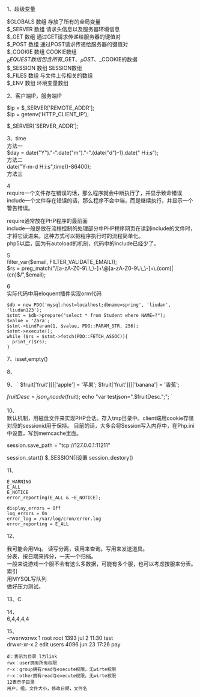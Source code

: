 1、超级变量  

$GLOBALS 	数组 	存放了所有的全局变量  
$_SERVER 	数组 	请求头信息以及服务器环境信息  
$_GET 	数组 	通过GET请求传递给服务器的键值对  
$_POST 	数组 	通过POST请求传递给服务器的键值对  
$_COOKIE 	数组 	COOKIE数组  
$_REQUEST 	数组 	包含所有$_GET、$_POST、$_COOKIE的数据  
$_SESSION 	数组 	SESSION数组  
$_FILES 	数组 	与文件上传相关的数组  
$_ENV 	数组 	环境变量数组  

2、客户端IP，服务端IP  

$ip = $_SERVER['REMOTE_ADDR'];  
$ip = getenv('HTTP_CLIENT_IP');  

$_SERVER['SERVER_ADDR'];

3、time  
方法一  
$day = date("Y")."-".date("m")."-".(date("d")-1).date(" H:i:s");  
方法二  
date("Y-m-d H:i:s",time()-86400);  
方法三  


4  
require一个文件存在错误的话，那么程序就会中断执行了，并显示致命错误  
include一个文件存在错误的话，那么程序不会中端，而是继续执行，并显示一个警告错误。  

require通常放在PHP程序的最前面  
include一般是放在流程控制的处理部分中PHP程序网页在读到include的文件时，才将它读进来。这种方式可以把程序执行时的流程简单化。  
php5以后，因为有autoload的机制，代码中的include已经少了。  

5  
filter_var($email, FILTER_VALIDATE_EMAIL));  
$rs = preg_match("/[a-zA-Z0-9\.\_\-]+\@[a-zA-Z0-9\.\_\-]+\.(com)|(cn)$/",$email);  

6  
实际代码中用eloquent插件实现orm代码  
```
$db = new PDO('mysql:host=localhost;dbname=spring', 'liudan', 'liudan123');
$stmt = $db->prepare("select * from Student where NAME=?");
$value = 'Zara';
$stmt->bindParam(1, $value, PDO::PARAM_STR, 256);
$stmt->execute();
while ($rs = $stmt->fetch(PDO::FETCH_ASSOC)){
  print_r($rs);
}
```

7、isset,empty()  

8、

9、
`
$fruit['fruit'][]['apple'] = '苹果';
$fruit['fruit'][]['banana'] = '香蕉';

$fruitDesc = json_encode($fruit);
echo "var testjson=".$fruitDesc.";";
`

10、  
默认机制，用磁盘文件来实现PHP会话。存入tmp目录中。client端用cookie存储对应的sessionid用于保持。
目前的话，大多会将Session写入内存中，在Php.ini中设置，写到memcache里面。  

session.save_path = "tcp://127.0.0.1:11211"  

session_start()
$_SESSION[]设置
session_destory()

11、  
```
E_WARNING  
E_ALL  
E_NOTICE  
error_reporting(E_ALL & ~E_NOTICE);   

display_errors = Off    
log_errors = On    
error_log = /var/log/cron/error.log  
error_reporting = E_ALL  
```

12、  

我可能会用Mq。
读写分离，读用来查询。写用来发送道具。  
分表，按日期来拆分，一天一个归档。  
一般来说游戏一个服不会有这么多数据，可能有多个服，也可以考虑按服来分表。  
索引  
用MYSQL写队列  
做好压力测试。  

13、C

14、  
6,4,4,4,4  

15、  
-rwxrwxrwx 1 root root 1393 jul 2 11:30 test  
drwxr-xr-x 2 edit users 4096 jun 23 17:26 pay  

```
d：表示为目录 l为link  
rwx：user拥有所有权限
r-x：group拥有read与execute权限，无wirte权限
r-x：other拥有read与execute权限，无wirte权限
12表示子目录  
用户，组，文件大小，修改日期，文件名  
```
